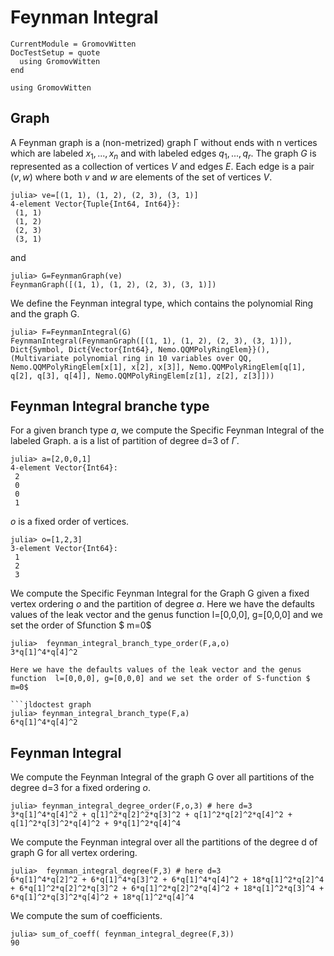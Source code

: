 # Feynman Integral

```@meta
CurrentModule = GromovWitten
DocTestSetup = quote
  using GromovWitten
end
```

```@setup TropicalFeynman
using GromovWitten
```

## Graph

A Feynman graph is a (non-metrized) graph Γ without ends with n vertices which are labeled $x_1, . . . , x_n$ and with labeled edges $q_1, . . . , q_r$.
The graph $G$ is represented as a collection of vertices $V$ and edges $E$. Each edge is a pair $(v,w)$ where both $v$ and $w$ are elements of the set of vertices $V$.

```jldoctest graph
julia> ve=[(1, 1), (1, 2), (2, 3), (3, 1)]
4-element Vector{Tuple{Int64, Int64}}:
 (1, 1)
 (1, 2)
 (2, 3)
 (3, 1)
```

and

```jldoctest graph
julia> G=FeynmanGraph(ve)
FeynmanGraph([(1, 1), (1, 2), (2, 3), (3, 1)])
```

We define the Feynman integral type, which contains the polynomial Ring and the graph G.

```jldoctest graph
julia> F=FeynmanIntegral(G)
FeynmanIntegral(FeynmanGraph([(1, 1), (1, 2), (2, 3), (3, 1)]), Dict{Symbol, Dict{Vector{Int64}, Nemo.QQMPolyRingElem}}(), (Multivariate polynomial ring in 10 variables over QQ, Nemo.QQMPolyRingElem[x[1], x[2], x[3]], Nemo.QQMPolyRingElem[q[1], q[2], q[3], q[4]], Nemo.QQMPolyRingElem[z[1], z[2], z[3]]))
```

## Feynman Integral branche type

For a given branch type $a$, we compute the Specific Feynman Integral of the labeled Graph.
a is a list of partition of degree d=3 of $\Gamma$.

```jldoctest graph
julia> a=[2,0,0,1]
4-element Vector{Int64}:
 2
 0
 0
 1
```

$o$ is a fixed order of vertices.

```jldoctest graph
julia> o=[1,2,3]
3-element Vector{Int64}:
 1
 2
 3
```

We compute the Specific Feynman Integral for the Graph G given a fixed vertex ordering $o$ and the partition of degree $a$.
Here we have the defaults values of the leak vector and the genus function  l=[0,0,0], g=[0,0,0] and we set the order of Sfunction $ m=0$

```jldoctest graph
julia>  feynman_integral_branch_type_order(F,a,o)
3*q[1]^4*q[4]^2
```

```We compute the Specific Feynman Integral for the Graph G given a fixed partition of degree $a$ for all vertex ordering $o$.
Here we have the defaults values of the leak vector and the genus function  l=[0,0,0], g=[0,0,0] and we set the order of S-function $ m=0$

```jldoctest graph
julia> feynman_integral_branch_type(F,a)
6*q[1]^4*q[4]^2
```

## Feynman Integral

We compute the  Feynman Integral of the graph G over all  partitions of the degree d=3  for a fixed ordering $o$.

```jldoctest graph
julia> feynman_integral_degree_order(F,o,3) # here d=3
3*q[1]^4*q[4]^2 + q[1]^2*q[2]^2*q[3]^2 + q[1]^2*q[2]^2*q[4]^2 + q[1]^2*q[3]^2*q[4]^2 + 9*q[1]^2*q[4]^4

```

We compute the Feynman integral over all the partitions of the degree d of graph G for all vertex ordering.

```jldoctest graph
julia>  feynman_integral_degree(F,3) # here d=3
6*q[1]^4*q[2]^2 + 6*q[1]^4*q[3]^2 + 6*q[1]^4*q[4]^2 + 18*q[1]^2*q[2]^4 + 6*q[1]^2*q[2]^2*q[3]^2 + 6*q[1]^2*q[2]^2*q[4]^2 + 18*q[1]^2*q[3]^4 + 6*q[1]^2*q[3]^2*q[4]^2 + 18*q[1]^2*q[4]^4
```

We compute the sum of coefficients.

```
julia> sum_of_coeff( feynman_integral_degree(F,3))
90
```
